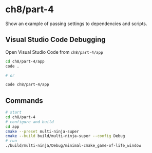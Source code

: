 # ch8/part-4

Show an example of passing settings to dependencies and scripts.

## Visual Studio Code Debugging

Open Visual Studio Code from `ch8/part-4/app`

```bash
cd ch8/part-4/app
code .

# or

code ch8/part-4/app
```

## Commands

```bash
# start
cd ch8/part-4
# configure and build
cd app
cmake --preset multi-ninja-super
cmake --build build/multi-ninja-super --config Debug
# run
./build/multi-ninja/Debug/minimal-cmake_game-of-life_window
```
